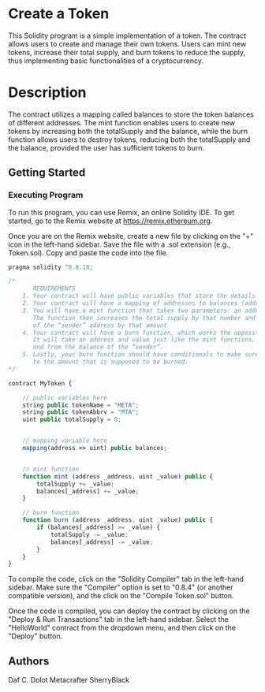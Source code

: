 # Create a Token
This Solidity program is a simple implementation of a token. The contract allows users to create and manage their own tokens. Users can mint new tokens, increase their total supply, and burn tokens to reduce the supply, thus implementing basic functionalities of a cryptocurrency.

# Description
The contract utilizes a mapping called balances to store the token balances of different addresses. The mint function enables users to create new tokens by increasing both the totalSupply and the balance, while the burn function allows users to destroy tokens, reducing both the totalSupply and the balance, provided the user has sufficient tokens to burn.

## Getting Started

### Executing Program
To run this program, you can use Remix, an online Solidity IDE. To get started, go to the Remix website at https://remix.ethereum.org.

Once you are on the Remix website, create a new file by clicking on the "+" icon in the left-hand sidebar. Save the file with a .sol extension (e.g., Token.sol). Copy and paste the code into the file.

```javascript
pragma solidity ^0.8.18;

/*
       REQUIREMENTS
    1. Your contract will have public variables that store the details about your coin (Token Name, Token Abbrv., Total Supply)
    2. Your contract will have a mapping of addresses to balances (address => uint)
    3. You will have a mint function that takes two parameters: an address and a value. 
       The function then increases the total supply by that number and increases the balance 
       of the “sender” address by that amount
    4. Your contract will have a burn function, which works the opposite of the mint function, as it will destroy tokens. 
       It will take an address and value just like the mint functions. It will then deduct the value from the total supply 
       and from the balance of the “sender”.
    5. Lastly, your burn function should have conditionals to make sure the balance of "sender" is greater than or equal 
       to the amount that is supposed to be burned.
*/

contract MyToken {

    // public variables here
    string public tokenName = "META";
    string public tokenAbbrv = "MTA";
    uint public totalSupply = 0;


    // mapping variable here
    mapping(address => uint) public balances;


    // mint function
    function mint (address _address, uint _value) public {
        totalSupply += _value;
        balances[_address] += _value;
    }

    // burn function
    function burn (address _address, uint _value) public {
        if (balances[_address] >= _value) {
            totalSupply -= _value;
            balances[_address] -= _value;
        }
    }
}
```

To compile the code, click on the "Solidity Compiler" tab in the left-hand sidebar. Make sure the "Compiler" option is set to "0.8.4" (or another compatible version), and the click on the "Compile Token.sol" button.

Once the code is compiled, you can deploy the contract by clicking on the "Deploy & Run Transactions" tab in the left-hand sidebar. Select the "HelloWorld" contract from the dropdown menu, and then click on the "Deploy" button.

## Authors
Daf C. Dolot
Metacrafter SherryBlack


